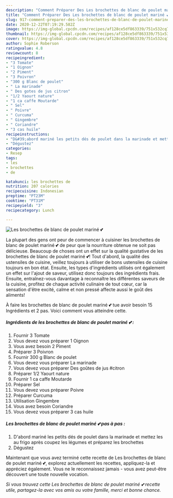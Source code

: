 ```yaml
---
description: "Comment Préparer Des Les brochettes de blanc de poulet mariné 💕"
title: "Comment Préparer Des Les brochettes de blanc de poulet mariné 💕"
slug: 917-comment-preparer-des-les-brochettes-de-blanc-de-poulet-marine
date: 2020-12-22T07:19:29.582Z
image: https://img-global.cpcdn.com/recipes/af128ce5df863339/751x532cq70/les-brochettes-de-blanc-de-poulet-marine-💕-photo-principale-de-la-recette.jpg
thumbnail: https://img-global.cpcdn.com/recipes/af128ce5df863339/751x532cq70/les-brochettes-de-blanc-de-poulet-marine-💕-photo-principale-de-la-recette.jpg
cover: https://img-global.cpcdn.com/recipes/af128ce5df863339/751x532cq70/les-brochettes-de-blanc-de-poulet-marine-💕-photo-principale-de-la-recette.jpg
author: Sophie Roberson
ratingvalue: 4.8
reviewcount: 8
recipeingredient:
- "3 Tomate"
- "1 Oignon"
- "2 Piment"
- "3 Poivron"
- "300 g Blanc de poulet"
- " La marinade"
- " Des gotes de jus citron"
- "1/2 Yaourt nature"
- "1 ca caffe Moutarde"
- " Sel"
- " Poivre"
- " Curcuma"
- " Gingembre"
- " Coriandre"
- "3 cas huile"
recipeinstructions:
- "D&#39;abord mariné les petits dés de poulet dans la marinade et mettez les au frigo après coupez les légumes et préparez les brochettes"
- "Dégustez"
categories:
- Resep
tags:
- les
- brochettes
- de

katakunci: les brochettes de 
nutrition: 207 calories
recipecuisine: Indonesian
preptime: "PT23M"
cooktime: "PT31M"
recipeyield: "3"
recipecategory: Lunch

---
```



![Les brochettes de blanc de poulet mariné 💕](https://img-global.cpcdn.com/recipes/af128ce5df863339/751x532cq70/les-brochettes-de-blanc-de-poulet-marine-💕-photo-principale-de-la-recette.jpg)

La plupart des gens ont peur de commencer à cuisiner les brochettes de blanc de poulet mariné 💕 de peur que la nourriture obtenue ne soit pas délicieuse. Beaucoup de choses ont un effet sur la qualité gustative de les brochettes de blanc de poulet mariné 💕! Tout d'abord, la qualité des ustensiles de cuisine, veillez toujours à utiliser de bons ustensiles de cuisine toujours en bon état. Ensuite, les types d'ingrédients utilisés ont également un effet sur l'ajout de saveur, utilisez donc toujours des ingrédients frais. Ensuite, entraînez-vous davantage à reconnaître les différentes saveurs de la cuisine, profitez de chaque activité culinaire de tout cœur, car la sensation d'être excité, calme et non pressé affecte aussi le goût des aliments!

<!--inarticleads1-->

À faire les brochettes de blanc de poulet mariné 💕 tue avoir besoin 15 Ingrédients et 2 pas. Voici comment vous atteindre cette.

##### Ingrédients de les brochettes de blanc de poulet mariné 💕 :

1. Fournir 3 Tomate
1. Vous devez vous préparer 1 Oignon
1. Vous avez besoin 2 Piment
1. Préparer 3 Poivron
1. Fournir 300 g Blanc de poulet
1. Vous devez vous préparer  La marinade
1. Vous devez vous préparer  Des goûtes de jus #citron
1. Préparer 1/2 Yaourt nature
1. Fournir 1 ca caffe Moutarde
1. Préparer  Sel
1. Vous devez vous préparer  Poivre
1. Préparer  Curcuma
1. Utilisation  Gingembre
1. Vous avez besoin  Coriandre
1. Vous devez vous préparer 3 cas huile




<!--inarticleads2-->

##### Les brochettes de blanc de poulet mariné 💕 pas à pas :

1. D&#39;abord mariné les petits dés de poulet dans la marinade et mettez les au frigo après coupez les légumes et préparez les brochettes
1. Dégustez




<!--inarticleads1-->

<p>
Maintenant que vous avez terminé cette recette de Les brochettes de blanc de poulet mariné 💕, explorez actuellement les recettes, appliquez-la et appréciez également. Vous ne le reconnaissez jamais - vous avez peut-être découvert une toute nouvelle vocation.
</p>

<p>
<i>Si vous trouvez cette Les brochettes de blanc de poulet mariné 💕 recette utile, partagez-la avec vos amis ou votre famille, merci et bonne chance.</i>
</p>
